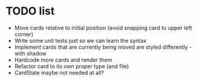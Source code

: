 # TODO list

- Move cards relative to initial position (avoid snapping card to upper left corner)
- Write some unit tests just so we can learn the syntax
- Implement cards that are currently being moved are styled differently - with shadow
- Hardcode more cards and render them
- Refactor card to its own proper type (and file)
- CardState maybe not needed at all?


